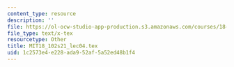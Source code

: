 ```yaml
---
content_type: resource
description: ''
file: https://ol-ocw-studio-app-production.s3.amazonaws.com/courses/18-102-introduction-to-functional-analysis-spring-2021/1c2573e4e228ada952af5a52ed48b1f4_MIT18_102s21_lec04.tex
file_type: text/x-tex
resourcetype: Other
title: MIT18_102s21_lec04.tex
uid: 1c2573e4-e228-ada9-52af-5a52ed48b1f4
---
```

